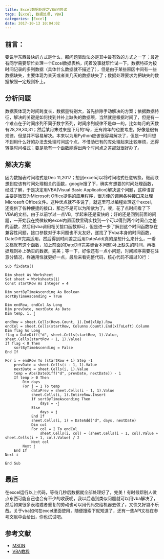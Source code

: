 ```yaml
---
title: Excel数据处理之VBA初尝试
tags: [Excel, 数据处理, VBA]
categories: [Excel]
date: 2017-10-13 10:04:02
---
```

## 前言：
要说学东西最快的方式是什么，那问题驱动法必是其中最有效的方式之一了；最近有同学需要帮忙处理一个Excel数据表格，闲着没事就帮忙试一下。数据特征为按时间记录的多列数据（具体什么数据就不描述了），但是由于某些原因中间有一些数据缺失，主要体现为某天或者某几天的数据缺失了；数据处理要求为把缺失的数据按照一定规则补上。

<!--more-->
## 分析问题
数据表体现为时间跨度长，数据量特别大，首先排除手动解决的方案；依据数据特征，解决的关键是如何找到并补上缺失的数据项，当然就是根据时间了，但是有一个难点在于时间序列不同于数字系列，时间序列规律不是单一的，比如每月的天数有28,29,30,31；然后某月末过来是下月的1号，还有跨年的也要考虑，好像是很有规律，但是并不容易解决。本来以为用Python应该很容易解决了，但是一时间想不到用什么好的办法去处理时间这个点，不借助已有的库处理起来比较麻烦，还得转换时间格式；要是能有一个函数能得出两个时间点之差那就很好办了。
## 解决方案
因为数据表时间格式是Dec 11,2017；想到excel可以将时间格式任意转换，继而联想到应该有时间处理相关的函数，google搜了下，确实有想要的时间处理函数，经过了解，于是决定用VBA(Visual Basic Application)解决这个问题，这种语言主要是微软为Microsoft Office提供的应用程序，很方便的调用各种接口来处理Microsoft Office文件。这种优点就不多说了，就这里可以编程处理这个excel，还提供了各种便捷的接口，那岂不是可以为所欲为了。嗖，花了点时间看了下VBA的文档，由于以前学过一点VB，学起来还是蛮快的；好的还是回到前面的问题，一开始我在找微软的excel内置函数里确实找到一个可以得到两个时间点之差的函数，然后用vba调用相关接口函数即可，但是进一步了解到这个时间函数存在兼容性问题，接口参数对于本问题也不太友好，遂找了下vba本身的时间函数，DateDiff完美适用，然后得到时间差之后用DateAdd(真的是想什么来什么，一看文档就有这个函数，加上前面的DateDiff完美契合本问题)补上缺失的时间，再根据规则补上确实的数据，完美；等一下，好像还有一点小问题，时间顺序需要在注意分情况，样通用性就更好一点，最后来看完整代码，核心代码不超过10行：
``` VBA
Sub fixdata()

Dim sheet As Worksheet
Set sheet = Worksheets(1)
Const startRow As Integer = 4

Dim sortByTimeAscending As Boolean
sortByTimeAscending = True

Dim endRow, endCol As Long
Dim prevDate, nextDate As Date
Dim temp, i, j

endRow = sheet.Cells(Rows.Count, 1).End(xlUp).Row
endCol = sheet.Cells(startRow, Columns.Count).End(xlToLeft).Column
Dim flag As Long
flag = DateDiff("d", sheet.Cells(startRow, 1).Value, sheet.Cells(startRow + 1, 1).Value)
If flag < 0 Then
    sortByTimeAscending = False
End If

For i = endRow To (startRow + 1) Step -1
    prevDate = sheet.Cells(i - 1, 1).Value
    nextDate = sheet.Cells(i, 1).Value
    temp = Abs(DateDiff("d", prevDate, nextDate)) - 1
    If temp > 0 Then
        Dim days
        For j = 1 To temp
            dataPrev = sheet.Cells(i - 1, 1).Value
            sheet.Cells(i, 1).EntireRow.Insert
            If sortByTimeAscending Then
                days = -j
            Else
                days = j
            End If
            sheet.Cells(i, 1) = DateAdd("d", days, nextDate)
            Dim col
            For col = 2 To endCol
                sheet.Cells(i, col) = (sheet.Cells(i - 1, col).Value + sheet.Cells(i + 1, col).Value) / 2
            Next col
        Next j
    End If
Next i

End Sub

```
## 最后
在excel运行以上代码，等待几秒后数据就全部处理好了，完美！有时候帮别人做点东西可能自己也会有不少的收获呢，我以后遇到类似问题就可以用vba解决了，然后如果很多表格或者重复的劳动也可以用代码交给机器去做了，又快又好岂不乐哉。关于vba如何在excel里面使用，随便搜索下就知道了，还有一些API文档在参考文献中会给出，你也试试吧。

## 参考文献
* [MSDN](https://msdn.microsoft.com/en-us/vba/vba-excel)
* [VBA教程](http://www.yiibai.com/vba/)

